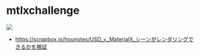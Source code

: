 # mtlxchallenge
![](https://i.gyazo.com/d6236a550180ed5fa17b724cc2c1b3cf.png)  
- https://scrapbox.io/hounotes/USD_+_MaterialX_シーンがレンダリングできるかを検証